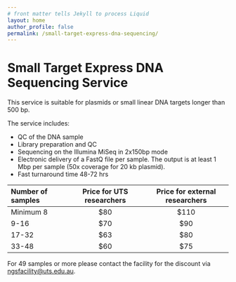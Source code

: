 ```yaml
---
# front matter tells Jekyll to process Liquid
layout: home
author_profile: false
permalink: /small-target-express-dna-sequencing/
---
```

<h1> Small Target Express DNA Sequencing Service </h1>

This service is suitable for plasmids or small linear DNA targets longer than 500 bp.

The service includes:
- QC of the DNA sample
- Library preparation and QC
- Sequencing on the Illumina MiSeq in 2x150bp mode
- Electronic delivery of a FastQ file per sample. The output is at least 1 Mbp per sample (50x coverage for 20 kb plasmid).
- Fast turnaround time 48-72 hrs


|Number of samples | Price for UTS researchers |	Price for external researchers |
|:-----------------|:-------------------------:|:-----------------------------------:|
|Minimum 8         |	$80	                     |$110                                 |
| 9-16 	           |  $70 	                   |$90                                  |
|17-32             |  $63                      |$80                                  |
|33-48             |  $60                      |$75                                  |

For 49 samples or more please contact the facility for the discount via ngsfacility@uts.edu.au.
